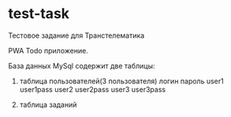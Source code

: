 # test-task
Тестовое задание для Транстелематика

PWA Todo приложение.

База данных MySql содержит две таблицы: 
1) таблица пользователей(3 пользователя)
    логин           пароль
    user1           user1pass
    user2           user2pass
    user3           user3pass
 
 2) таблица заданий
